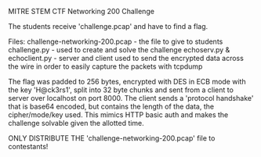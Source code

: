 MITRE STEM CTF
Networking 200 Challenge

The students receive 'challenge.pcap' and have to find a flag.

Files:
	challenge-networking-200.pcap - the file to give to students
	challenge.py - used to create and solve the challenge
	echoserv.py & echoclient.py - server and client used to send the encrypted data across the wire in order to easily capture the packets with tcpdump

The flag was padded to 256 bytes, encrypted with DES in ECB mode with the key 'H@ck3rs1', split into 32 byte chunks and sent from a client to server over localhost on port 8000. The client sends a 'protocol handshake' that is base64 encoded, but contains the length of the data, the cipher/mode/key used. This mimics HTTP basic auth and makes the challenge solvable given the allotted time. 

ONLY DISTRIBUTE THE 'challenge-networking-200.pcap' file to contestants!